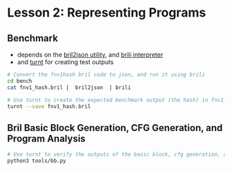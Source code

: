 # Lesson 2:  Representing Programs

## Benchmark
* depends on the [bril2json utility](https://capra.cs.cornell.edu/bril/tools/brilirs.html), and [brili interpreter](https://capra.cs.cornell.edu/bril/tools/brilirs.html)
* and [turnt](https://github.com/cucapra/turnt) for creating test outputs
```sh
# Convert the fnv1hash bril code to json, and run it using brili
cd bench
cat fnv1_hash.bril |  bril2json  | brili

# Use turnt to create the expected benchmark output (the hash) in fnv1_hash.out
turnt --save fnv1_hash.bril
```

## Bril Basic Block Generation, CFG Generation, and Program Analysis
```sh
# Use turnt to verify the outputs of the basic block, cfg generation, and add instruction counting tool
python3 tools/bb.py
```
